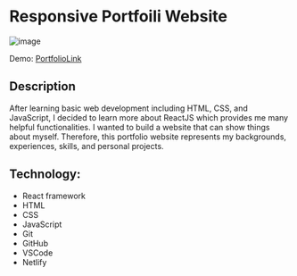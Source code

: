 # Responsive Portfoili Website
![image](https://github.com/user-attachments/assets/d31c2505-48f9-454b-be6d-ef09273ce4cb)

Demo: [PortfolioLink](https://saranchotsuwanporfolio.netlify.app/)

## Description

After learning basic web development including HTML, CSS, and JavaScript, I decided to learn more about ReactJS which provides me many helpful functionalities. I wanted to build a website that can show things about myself. Therefore, this portfolio website represents my backgrounds, experiences, skills, and personal projects.

## Technology:
- React framework
- HTML
- CSS
- JavaScript
- Git
- GitHub
- VSCode
- Netlify
